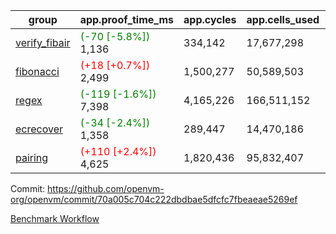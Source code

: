 | group | app.proof_time_ms | app.cycles | app.cells_used | leaf.proof_time_ms | leaf.cycles | leaf.cells_used |
| -- | -- | -- | -- | -- | -- | -- |
| [verify_fibair](https://github.com/openvm-org/openvm/blob/benchmark-results/benchmarks-pr/1620/verify_fibair-70a005c704c222dbdbae5dfcfc7fbeaeae5269ef.md) |<span style='color: green'>(-70 [-5.8%])</span> 1,136 |  334,142 |  17,677,298 |- | - | - |
| [fibonacci](https://github.com/openvm-org/openvm/blob/benchmark-results/benchmarks-pr/1620/fibonacci-70a005c704c222dbdbae5dfcfc7fbeaeae5269ef.md) |<span style='color: red'>(+18 [+0.7%])</span> 2,499 |  1,500,277 |  50,589,503 |- | - | - |
| [regex](https://github.com/openvm-org/openvm/blob/benchmark-results/benchmarks-pr/1620/regex-70a005c704c222dbdbae5dfcfc7fbeaeae5269ef.md) |<span style='color: green'>(-119 [-1.6%])</span> 7,398 |  4,165,226 |  166,511,152 |- | - | - |
| [ecrecover](https://github.com/openvm-org/openvm/blob/benchmark-results/benchmarks-pr/1620/ecrecover-70a005c704c222dbdbae5dfcfc7fbeaeae5269ef.md) |<span style='color: green'>(-34 [-2.4%])</span> 1,358 |  289,447 |  14,470,186 |- | - | - |
| [pairing](https://github.com/openvm-org/openvm/blob/benchmark-results/benchmarks-pr/1620/pairing-70a005c704c222dbdbae5dfcfc7fbeaeae5269ef.md) |<span style='color: red'>(+110 [+2.4%])</span> 4,625 |  1,820,436 |  95,832,407 |- | - | - |


Commit: https://github.com/openvm-org/openvm/commit/70a005c704c222dbdbae5dfcfc7fbeaeae5269ef

[Benchmark Workflow](https://github.com/openvm-org/openvm/actions/runs/14846533381)
